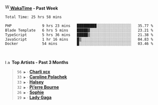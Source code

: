<img src="https://github.com/dxnter/dxnter/assets/17434202/67b21fa4-d36d-46f9-9dec-f23d976b00ef" alt="WakaTime Logo" width="14" height="18"/><a href="https://wakatime.com/@dxnter" target="_blank"><strong> WakaTime</strong></a><strong> - Past Week</strong>

<!--START_SECTION:waka-->

```txt
Total Time: 25 hrs 58 mins

PHP              9 hrs 23 mins   █████████░░░░░░░░░░░░░░░░   35.77 %
Blade Template   6 hrs 5 mins    █████▓░░░░░░░░░░░░░░░░░░░   23.21 %
TypeScript       5 hrs 36 mins   █████▒░░░░░░░░░░░░░░░░░░░   21.38 %
JavaScript       1 hr 16 mins    █▒░░░░░░░░░░░░░░░░░░░░░░░   04.83 %
Docker           54 mins         █░░░░░░░░░░░░░░░░░░░░░░░░   03.46 %
```

<!--END_SECTION:waka-->

<br/>

<!--START_LASTFM_ARTISTS:{"period": "3month", "rows": 6}-->
<a href="https://last.fm" target="_blank"><img src="https://user-images.githubusercontent.com/17434202/215290617-e793598d-d7c9-428f-9975-156db1ba89cc.svg" alt="Last.fm Logo" width="18" height="13"/></a> **Top Artists - Past 3 Months**

> `56 ▶️` ∙ **[Charli xcx](https://www.last.fm/music/Charli+xcx)**<br/>
> `33 ▶️` ∙ **[Caroline Polachek](https://www.last.fm/music/Caroline+Polachek)**<br/>
> `33 ▶️` ∙ **[Halsey](https://www.last.fm/music/Halsey)**<br/>
> `32 ▶️` ∙ **[Pi’erre Bourne](https://www.last.fm/music/Pi%E2%80%99erre+Bourne)**<br/>
> `26 ▶️` ∙ **[Sophie](https://www.last.fm/music/Sophie)**<br/>
> `19 ▶️` ∙ **[Lady Gaga](https://www.last.fm/music/Lady+Gaga)**<br/>
<!--END_LASTFM_ARTISTS-->

